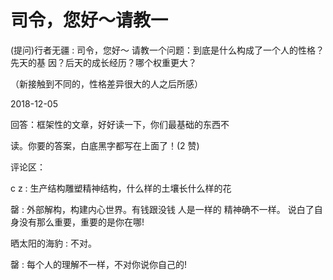 # 司令，您好～请教一

(提问)行者无疆 : 司令，您好～ 请教一个问题：到底是什么构成了一个人的性格？先天的基 因？后天的成长经历？哪个权重更大？

（新接触到不同的，性格差异很大的人之后所感）

2018-12-05

回答：框架性的文章，好好读一下，你们最基础的东西不

读。你要的答案，白底黑字都写在上面了！(2 赞)

评论区：

c z : 生产结构雕塑精神结构，什么样的土壤长什么样的花

罄 : 外部解构，构建内心世界。有钱跟没钱 人是一样的 精神确不一样。 说白了自身没有那么重要，重要的是你在哪!

晒太阳的海豹 : 不对。

罄 : 每个人的理解不一样，不对你说你自己的!